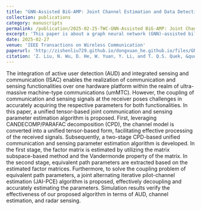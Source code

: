 ```yaml
---
title: "GNN-Assisted BiG-AMP: Joint Channel Estimation and Data Detection for Massive MIMO Receiver"
collection: publications
category: manuscripts
permalink: /publication/2025-02-25-TWC-GNN-Assisted BiG-AMP: Joint Channel Estimation and Data Detection for Massive MIMO Receiver-number-23
excerpt: 'This paper is about a graph neural network (GNN)-assisted bilinear inference approach to enhance the receiver performance of the MIMO system through message passing-based joint channel estimation and data detection (JCD).'
date: 2025-02-27
venue: 'IEEE Transactions on Wireless Communication'
paperurl: 'http://zishenliu729.github.io/dongxuan_he.github.io/files/GNN-Assisted_BiG-AMP_Joint_Channel_Estimation_and_Data_Detection_for_Massive_MIMO_Receiver.pdf'
citation: 'Z. Liu, N. Wu, D. He, W. Yuan, Y. Li, and T. Q.S. Quek, &quot;GNN-Assisted BiG-AMP: Joint Channel Estimation and Data Detection for Massive MIMO Receiver,&quot; <i>IEEE Trans. Wireless Commun.</i>, Early Access, Feb. 2025.'
---
```


The integration of active user detection (AUD) and integrated sensing and communication (ISAC) enables the realization of communication and sensing functionalities over one hardware platform within the realm of ultra-massive machine-type communications (umMTC). However, the coupling of communication and sensing signals at the receiver poses challenges in accurately acquiring the respective parameters for both functionalities. In this paper, a unified tensor-based joint communication and sensing parameter estimation algorithm is proposed. First, leveraging CANDECOMP/PARAFAC decomposition (CPD), the channel model is converted into a unified tensor-based form, facilitating effective processing of the received signals. Subsequently, a two-stage CPD-based unified communication and sensing parameter estimation algorithm is developed. In the first stage, the factor matrix is estimated by utilizing the matrix subspace-based method and the Vandermonde property of the matrix. In the second stage, equivalent path parameters are extracted based on the estimated factor matrices. Furthermore, to solve the coupling problem of equivalent path parameters, a joint alternating iterative pilot-channel estimation (JAI-PCE) algorithm is proposed, effectively decoupling and accurately estimating the parameters. Simulation results verify the effectiveness of our proposed algorithm in terms of AUD, channel estimation, and radar sensing.
